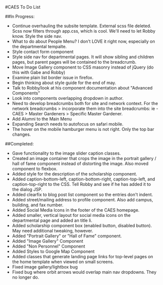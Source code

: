 #CAES To Do List

##In Progress:

- Continue overhauling the subsite template. External scss file deleted. Scss now filters through app.css, which is cool.  We'll need to let Robby know. Style the side nav.
- What to do about People Menu?  I don't LOVE it right now, especially on the departmental tempalte.
- Style contact form component
- Style side nav for departmental pages.  It will show sibling and children pages, but parent pages will be contained to the breadcrumb.
- Move Image Gallery component to CSS masonry instead of jQuery (do this with Gabe and Robby)
- Examine plain list border issue in firefox.
- Begin thinking about style guide for the end of may.
- Talk to Robby/look at his component documentation about "Advanced Components"
- Look into components overlapping dropdown in author.
- Need to develop breadcrumbs both for site and network context.  For the network breadcrumbs > incorporate them into the site breadcrumbs: ie - CAES > Master Gardeners > Specific Master Gardener.
- Add Alumni to the Main Menu
- Expanding Search needs to autofocus on safari mobile.
- The hover on the mobile hamburger menu is not right. Only the top bar changes.

##Completed:

- Gave functionality to the image slider caption classes.
- Created an image container that crops the image in the portrait gallery / hall of fame component instead of distorting the image.  Also moved component to flexbox.
- Added style for the description of the scholarship component.
- Added caption-bottom-left, caption-bottom-right, caption-top-left, and caption-top-right to the CSS.  Tell Robby and see if he has added it to the dialog JSP.
- Added clearfix to blog post list component so the entries don't indent.
- Added street/mailing address to profile component.  Also add campus, building, and fax number.
- Added Social Media Icons in the footer of the CAES homepage.
- Added smaller, vertical layout for social media icons on the departmental page and added an title li.
- Added scholarship component box (enabled button, disabled button).  May need additional tweaking, however.
- Added "Portrait Gallery" or "Hall of Fame" component.
- Added "Image Gallery" Component
- Added "Non Personnel" Component
- Added Styles to Google Map Component
- Added classes that generate landing page links for top-level pages on the home template when viewed on small screens.
- Fixed image gallery/lightbox bug
- Fixed bug where orbit arrows would overlap main nav dropdowns.  They no longer do.
